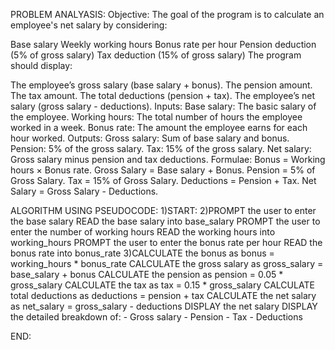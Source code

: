 PROBLEM ANALYASIS:
Objective:
The goal of the program is to calculate an employee's net salary by considering:

Base salary
Weekly working hours
Bonus rate per hour
Pension deduction (5% of gross salary)
Tax deduction (15% of gross salary)
The program should display:

The employee’s gross salary (base salary + bonus).
The pension amount.
The tax amount.
The total deductions (pension + tax).
The employee’s net salary (gross salary - deductions).
Inputs:
Base salary: The basic salary of the employee.
Working hours: The total number of hours the employee worked in a week.
Bonus rate: The amount the employee earns for each hour worked.
Outputs:
Gross salary: Sum of base salary and bonus.
Pension: 5% of the gross salary.
Tax: 15% of the gross salary.
Net salary: Gross salary minus pension and tax deductions.
Formulae:
Bonus = Working hours × Bonus rate.
Gross Salary = Base salary + Bonus.
Pension = 5% of Gross Salary.
Tax = 15% of Gross Salary.
Deductions = Pension + Tax.
Net Salary = Gross Salary - Deductions.

ALGORITHM USING PSEUDOCODE:
1)START:
2)PROMPT the user to enter the base salary
   READ the base salary into base_salary
   PROMPT the user to enter the number of working hours
   READ the working hours into working_hours
   PROMPT the user to enter the bonus rate per hour
   READ the bonus rate into bonus_rate
3)CALCULATE the bonus as bonus = working_hours * bonus_rate
  CALCULATE the gross salary as gross_salary = base_salary + bonus
  CALCULATE the pension as pension = 0.05 * gross_salary
  CALCULATE the tax as tax = 0.15 * gross_salary
  CALCULATE total deductions as deductions = pension + tax
  CALCULATE the net salary as net_salary = gross_salary - deductions
  DISPLAY the net salary
  DISPLAY the detailed breakdown of:
        - Gross salary
        - Pension
        - Tax
        - Deductions

END:


